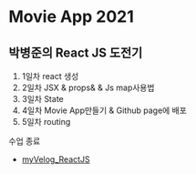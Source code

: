 # Movie App 2021

## 박병준의 React JS 도전기

1. 1일차 react 생성
2. 2일차 JSX & props& & Js map사용법
3. 3일차 State
4. 4일차 Movie App만들기 & Github page에 배포
5. 5일차 routing

수업 종료
- [myVelog_ReactJS](https://velog.io/@pjoon357/series/ReactJs)
